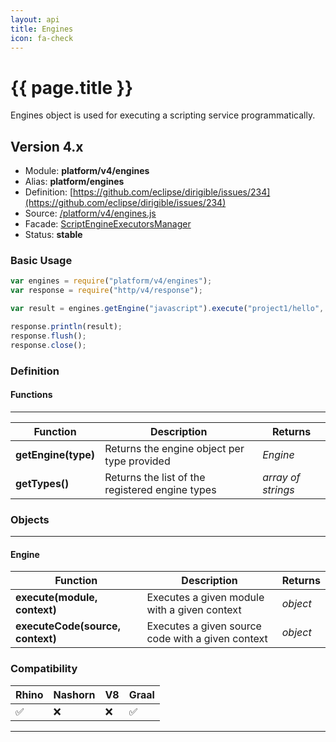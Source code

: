 ```yaml
---
layout: api
title: Engines
icon: fa-check
---
```


{{ page.title }}
===

Engines object is used for executing a scripting service programmatically.

Version 4.x
---

- Module: **platform/v4/engines**
- Alias: **platform/engines**
- Definition: [https://github.com/eclipse/dirigible/issues/234](https://github.com/eclipse/dirigible/issues/234)
- Source: [/platform/v4/engines.js](https://github.com/dirigiblelabs/api-platform/blob/master/platform/v4/engines.js)
- Facade: [ScriptEngineExecutorsManager](https://github.com/eclipse/dirigible/blob/master/modules/engines/engine-api/src/main/java/org/eclipse/dirigible/engine/api/script/ScriptEngineExecutorsManager.java)
- Status: **stable**

### Basic Usage

```javascript
var engines = require("platform/v4/engines");
var response = require("http/v4/response");

var result = engines.getEngine("javascript").execute("project1/hello", {});

response.println(result);
response.flush();
response.close();
```


### Definition

#### Functions

---

Function     | Description | Returns
------------ | ----------- | --------
**getEngine(type)**   | Returns the engine object per type provided | *Engine*
**getTypes()**   | Returns the list of the registered engine types | *array of strings*

### Objects

---

#### Engine

Function     | Description | Returns
------------ | ----------- | --------
**execute(module, context)**   | Executes a given module with a given context | *object*
**executeCode(source, context)**   | Executes a given source code with a given context | *object*


### Compatibility

Rhino | Nashorn | V8 | Graal |
----- | ------- | ---| ------|
 ✅   | ❌      | ❌  |  ✅   |

---


